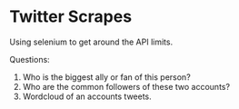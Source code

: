 # Twitter Scrapes
Using selenium to get around the API limits.

Questions:
1. Who is the biggest ally or fan of this person?
2. Who are the common followers of these two accounts?
3. Wordcloud of an accounts tweets.
